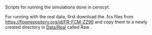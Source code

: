 Scripts for running the simulations done in censcyt.

For running with the real data, first download the .fcs files from https://flowrepository.org/id/FR-FCM-ZZ99 and copy them to a newly created directory in [Data/Real](Data/Real) called Raw .

